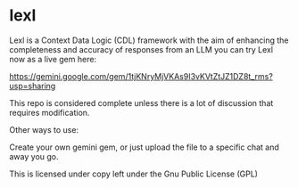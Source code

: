 # lexl
 Lexl is a Context Data Logic (CDL) framework with the aim of enhancing the completeness and accuracy of responses from an LLM 
you can try Lexl now as a live gem here:

https://gemini.google.com/gem/1tjKNryMjVKAs9I3vKVtZtJZ1DZ8t_rms?usp=sharing

This repo is considered complete unless there is a lot of discussion that requires modification.

Other ways to use:

Create your own gemini gem, or just upload the file to a specific chat and away you go.

This is licensed under copy left under the Gnu Public License (GPL)
